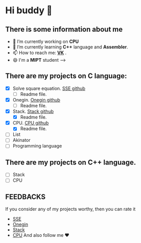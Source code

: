 # Hi buddy 👋

## There is some __information__ about me
- 🔭 I’m currently working on __CPU__
- 🌱 I’m currently learning __C++__ language and __Assembler__.
- 📫 How to reach me: [__VK__](https://vk.com/danik.princessa) .
- 😄 I'm a __MIPT__ student -->
## There are my projects on __C__ language:
- [X] Solve square equation. [SSE github](https://github.com/Hollbrok/SolveSquare)
    - [ ] Readme file.
- [X] Onegin. [Onegin github](https://github.com/Hollbrok/Onegin)
    - [ ] Readme file. 
- [X] Stack. [Stack github](https://github.com/Hollbrok/STACK)
    - [X] Readme file.
- [X] CPU. [CPU github](https://github.com/Hollbrok/CPU_C_VERSION)
    - [X] Readme file.
- [ ] List
- [ ] Akinator
- [ ] Programming language
## There are my projects on __C++__ language.
- [ ] Stack
- [ ] CPU

## __FEEDBACKS__
If you consider any of my projects worthy, then you can rate it
* <a class="github-button" href="https://github.com/Hollbrok/SolveSquare" data-show-count="true" aria-label="Star Hollbrok/SolveSquare on GitHub">SSE</a>
* <a class="github-button" href="https://github.com/Hollbrok/Onegin" data-show-count="true" aria-label="Star Hollbrok/Onegin on GitHub">Onegin</a>
* <a class="github-button" href="https://github.com/Hollbrok/Stack" data-show-count="true" aria-label="Star Hollbrok/Stack on GitHub">Stack</a>
* <a class="github-button" href="https://github.com/Hollbrok/CPU_C_VERSION" data-show-count="true" aria-label="Star Hollbrok/CPU_C_VERSION on GitHub">CPU</a>
And also follow me ❤️ <script async defer src = "https://buttons.github.io/buttons.js" ><a class="github-button" href="https://github.com/Hollbrok" data-show-count="true" aria-label="Follow @Hollbrok on GitHub">Follow @Hollbrok</a>

